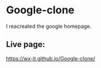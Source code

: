 # Google-clone
I reacreated the google homepage.
## Live page:
https://wx-it.github.io/Google-clone/
